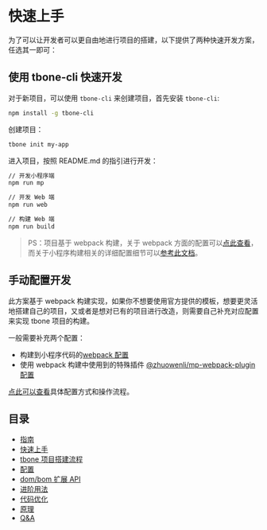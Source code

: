 # 快速上手

为了可以让开发者可以更自由地进行项目的搭建，以下提供了两种快速开发方案，任选其一即可：

## 使用 tbone-cli 快速开发

对于新项目，可以使用 `tbone-cli` 来创建项目，首先安装 `tbone-cli`:

```bash
npm install -g tbone-cli
```

创建项目：

```bash
tbone init my-app
```

进入项目，按照 README.md 的指引进行开发：

```bash
// 开发小程序端
npm run mp

// 开发 Web 端
npm run web

// 构建 Web 端
npm run build
```

> PS：项目基于 webpack 构建，关于 webpack 方面的配置可以[点此查看](https://webpack.js.org/configuration/)，而关于小程序构建相关的详细配置细节可以[参考此文档](https://wechat-miniprogram.github.io/kbone/docs/guide/tutorial.html)。

<!-- ### 使用模板快速开发

除了使用 tbone-cli 外，也可以直接将现有模板 clone 下来，然后在模板基础上进行开发改造：

* [Vue 项目模板](https://github.com/zhuowenli/tbone-template-vue)
* [React 项目模板](https://github.com/zhuowenli/tbone-template-react)

项目 clone 下来后，按照项目中 README.md 的指引进行开发。 -->

## 手动配置开发

此方案基于 webpack 构建实现，如果你不想要使用官方提供的模板，想要更灵活地搭建自己的项目，又或者是想对已有的项目进行改造，则需要自己补充对应配置来实现 tbone 项目的构建。

一般需要补充两个配置：

* 构建到小程序代码的[webpack 配置](https://webpack.js.org/configuration/)
* 使用 webpack 构建中使用到的特殊插件 [@zhuowenli/mp-webpack-plugin 配置](https://wechat-miniprogram.github.io/kbone/docs/config/)

[点此可以查看](https://wechat-miniprogram.github.io/kbone/docs/guide/tutorial.html)具体配置方式和操作流程。

## 目录

* [指南](/tbone)
* [快速上手](/tbone/quickstart)
* [tbone 项目搭建流程](/tbone/tutorial)
* [配置](/tbone/config)
* [dom/bom 扩展 API](/tbone/domextend)
* [进阶用法](/tbone/advanced)
* [代码优化](/tbone/optimize)
* [原理](/tbone/principle)
* [Q&A](/tbone/question)
